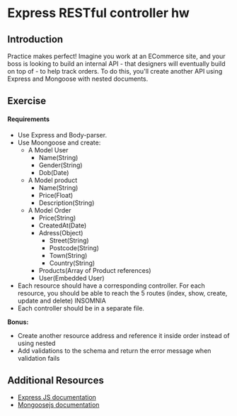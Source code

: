 # Express RESTful controller hw

## Introduction

Practice makes perfect!  Imagine you work at an ECommerce site, and your boss is looking to build an internal API - that designers will eventually build on top of - to help track orders. To do this, you'll create another API using Express and Mongoose with nested documents.

## Exercise

#### Requirements


- Use Express and Body-parser.
- Use Moongoose and create:
  - A Model User
    - Name(String)
    - Gender(String)
    - Dob(Date)
  - A Model product
    - Name(String)
    - Price(Float)
    - Description(String)
  - A Model Order
    - Price(String)
    - CreatedAt(Date)
    - Adress(Object)
      - Street(String)
      - Postcode(String)
      - Town(String)
      - Country(String)
    - Products(Array of Product references)
    - User(Embedded User)
- Each resource should have a corresponding controller. For each resource, you should be able to reach the 5 routes (index, show, create, update and delete) INSOMNIA
- Each controller should be in a separate file.


**Bonus:**

- Create another resource address and reference it inside order instead of using nested
- Add validations to the schema and return the error message when validation fails

## Additional Resources

- [Express JS documentation](http://expressjs.com/api.html)
- [Mongoosejs documentation](http://mongoosejs.com/docs/api.html)